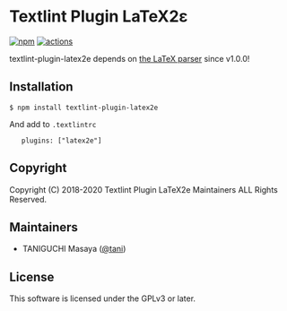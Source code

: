 # Textlint Plugin LaTeX2ε
[![npm](https://img.shields.io/npm/v/textlint-plugin-latex2e.svg)](https://www.npmjs.com/package/textlint-plugin-latex2e)
[![actions](https://github.com/textlint/textlint-plugin-latex2e/workflows/Node%20CI/badge.svg)](https://github.com/textlint/textlint-plugins-latex2e/actions)

textlint-plugin-latex2e depends on [the LaTeX parser](https://github.com/tamuratak/latex-utensils) since v1.0.0!

## Installation

```
$ npm install textlint-plugin-latex2e
```

And add to `.textlintrc`

```
   plugins: ["latex2e"]
```

## Copyright

Copyright (C) 2018-2020 Textlint Plugin LaTeX2e Maintainers ALL Rights Reserved.

## Maintainers

- TANIGUCHI Masaya ([@tani](https://github.com/tani))

## License

This software is licensed under the GPLv3 or later.
